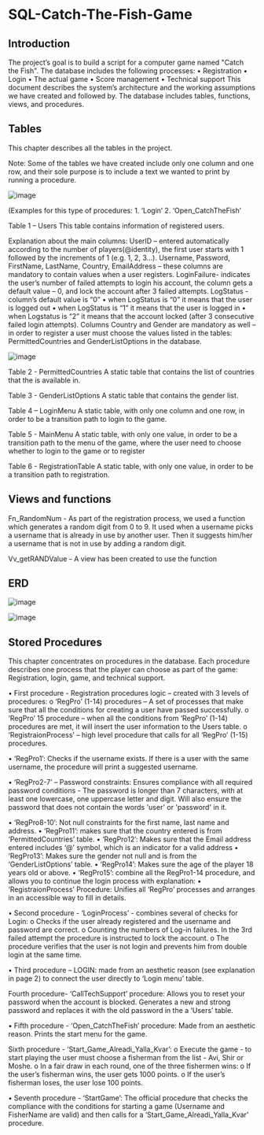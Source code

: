 # SQL-Catch-The-Fish-Game



## Introduction

The project’s goal is to build a script for a computer game named "Catch the Fish".
The database includes the following processes:
•	Registration
•	Login
•	The actual game
•	Score management
•	Technical support
This document describes the system’s architecture and the working assumptions we have created and followed by.
The database includes tables, functions, views, and procedures.


## Tables

This chapter describes all the tables in the project.

Note: Some of the tables we have created include only one column and one row, and their sole purpose is to include a text we wanted to print by running a procedure.


![image](https://user-images.githubusercontent.com/83536999/117184743-bcb29880-ade1-11eb-8080-98bffaa27faf.png)

(Examples for this type of procedures: 1. ‘Login’  2. ‘Open_CatchTheFish’ 


Table 1 – Users
This table contains information of registered users.

Explanation about the main columns:
UserID – entered automatically according to the number of players(@identity), the first user starts with 1 followed by the increments of 1 (e.g. 1, 2, 3…). 
Username, Password, FirstName, LastName, Country, EmailAddress – these columns are mandatory to contain values when a user registers.
LoginFailure- indicates the user’s number of failed attempts to login his account, the column gets a default value – 0, and lock the account after 3 failed attempts. 
LogStatus - column’s default value is “0”
•	when LogStatus is “0” it means that the user is logged out
•	when LogStatus is “1” it means that the user is logged in
•	when Logstatus is “2” it means that the account locked (after 3 consecutive failed login attempts). 
Columns Country and Gender are mandatory as well – in order to register a user must choose the values listed in the tables: PermittedCountries and GenderListOptions in the database.

![image](https://user-images.githubusercontent.com/83536999/117185032-12874080-ade2-11eb-9982-b929104e5ff0.png)

Table 2 - PermittedCountries
A static table that contains the list of countries that the is available in.

Table 3 - GenderListOptions
A static table that contains the gender list.

Table 4 – LoginMenu
A static table, with only one column and one row, in order to be a transition path to login to the game. 

Table 5 - MainMenu 
A static table, with only one value, in order to be a transition path to the menu of the game, where the user need to choose whether to login to the game or to register

Table 6 - RegistrationTable
A static table, with only one value, in order to be a transition path to registration.



## Views and functions

Fn_RandomNum - As part of the registration process, we used a function which generates a random digit from 0 to 9. It used when a username picks a username that is already in use by another user. Then it suggests him/her a username that is not in use by adding a random digit.

Vv_getRANDValue - A view has been created to use the function


## ERD

![image](https://user-images.githubusercontent.com/83536999/117185365-6db93300-ade2-11eb-8041-b60db2bbee75.png)

![image](https://user-images.githubusercontent.com/83536999/117185380-727de700-ade2-11eb-8f52-08acf2d476a6.png)



## Stored Procedures

This chapter concentrates on procedures in the database.
Each procedure describes one process that the player can choose as part of the game: Registration, login, game, and technical support.
 
•	First procedure - Registration procedures logic – created with 3 levels of procedures:
o	‘RegPro’ (1-14) procedures – A set of processes that make sure that all the conditions for creating a user have passed successfully.
o	‘RegPro’ 15 procedure – when all the conditions from ‘RegPro’ (1-14) procedures are met, it will insert the user information to the Users table.
o	‘RegistraionProcess’ – high level procedure that calls for all ‘RegPro’ (1-15) procedures.

•	‘RegPro1’: Checks if the username exists. If there is a user with the same username, the procedure will print a suggested username.

•	‘RegPro2-7’ – Password constraints:
Ensures compliance with all required password conditions - The password is longer than 7 characters, with at least one lowercase, one uppercase letter and digit. Will also ensure the password that does not contain the words 'user' or 'password' in it.

•	‘RegPro8-10’: Not null constraints for the first name, last name and address.
•	‘RegPro11’: makes sure that the country entered is from ‘PermittedCountries’ table.
•	‘RegPro12’: Makes sure that the Email address entered includes ‘@’ symbol, which is an indicator for a valid address
•	‘RegPro13’: Makes sure the gender not null and is from the ‘GenderListOptions’ table. 
•	‘RegPro14’: Makes sure the age of the player 18 years old or above.
•	‘RegPro15’: combine all the RegPro1-14 procedure, and allows you to continue the login process with explanation:
•	‘RegistraionProcess’ Procedure: Unifies all ‘RegPro’ processes and arranges in an accessible way to fill in details.

•	Second procedure - ‘LoginProcess’ - combines several of checks for Login:
      o	Checks if the user already registered and the username and password are correct.
      o	Counting the numbers of Log-in failures. In the 3rd failed attempt the procedure is instructed to lock the account.
      o	The procedure verifies that the user is not login and prevents him from double login at the same time.

•	Third procedure – LOGIN:
 made from an aesthetic reason (see explanation in page 2) to connect the user directly to ‘Login menu’ table.
 
 Fourth procedure- ‘CallTechSupport’ procedure:
Allows you to reset your password when the account is blocked. Generates a new and strong password and replaces it with the old password in the a ‘Users’ table.

•	Fifth procedure - ‘Open_CatchTheFish’ procedure:
Made from an aesthetic reason. Prints the start menu for the game. 

Sixth procedure - ‘Start_Game_Alreadi_Yalla_Kvar’:
    o	Execute the game - to start playing the user must choose a fisherman from the list - Avi, Shir or Moshe.
    o	In a fair draw in each round, one of the three fishermen wins:
    o	If the user’s fisherman wins, the user gets 1000 points. 
    o	If the user’s fisherman loses, the user lose 100 points. 

•	Seventh procedure - ‘StartGame’:
The official procedure that checks the compliance with the conditions for starting a game (Username and FisherName are valid) and then calls for a ‘Start_Game_Alreadi_Yalla_Kvar’ procedure.



